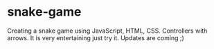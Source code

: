 # snake-game
Creating a snake game using JavaScript, HTML, CSS.
Controllers with arrows.
It is very entertaining just try it.
Updates are coming ;)
